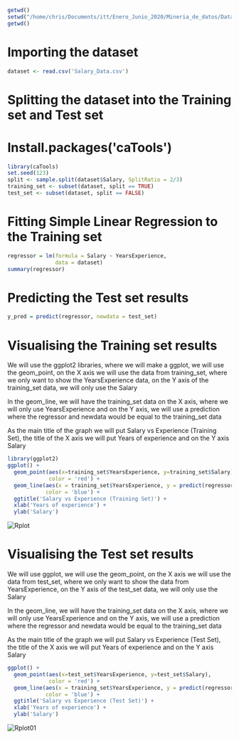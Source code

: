 ```R
getwd()
setwd("/home/chris/Documents/itt/Enero_Junio_2020/Mineria_de_datos/DataMining/MachineLearning/SimpleLinearRegression")
getwd()
```

# Importing the dataset
```R
dataset <- read.csv('Salary_Data.csv')
```

# Splitting the dataset into the Training set and Test set
# Install.packages('caTools')
```R
library(caTools)
set.seed(123)
split <- sample.split(dataset$Salary, SplitRatio = 2/3)
training_set <- subset(dataset, split == TRUE)
test_set <- subset(dataset, split == FALSE)
```
# Fitting Simple Linear Regression to the Training set
```R
regressor = lm(formula = Salary ~ YearsExperience,
               data = dataset)
summary(regressor)
```

# Predicting the Test set results
```R
y_pred = predict(regressor, newdata = test_set)
```

# Visualising the Training set results

We will use the ggplot2 libraries, where we will make a ggplot, we will use the geom_point, on the X axis we will use the data from training_set, where we only want to show the YearsExperience data, on the Y axis of the training_set data, we will only use the Salary

In the geom_line, we will have the training_set data on the X axis, where we will only use YearsExperience and on the Y axis, we will use a prediction where the regressor and newdata would be equal to the training_set data

As the main title of the graph we will put Salary vs Experience (Training Set), the title of the X axis we will put Years of experience and on the Y axis Salary

```R
library(ggplot2)
ggplot() +
  geom_point(aes(x=training_set$YearsExperience, y=training_set$Salary),
             color = 'red') +
  geom_line(aes(x = training_set$YearsExperience, y = predict(regressor, newdata = training_set)),
            color = 'blue') +
  ggtitle('Salary vs Experience (Training Set)') +
  xlab('Years of experience') +
  ylab('Salary')
```

![Rplot](https://i.imgur.com/dp750v1.png)

# Visualising the Test set results

We will use ggplot, we will use the geom_point, on the X axis we will use the data from test_set, where we only want to show the data from YearsExperience, on the Y axis of the test_set data, we will only use the Salary

In the geom_line, we will have the training_set data on the X axis, where we will only use YearsExperience and on the Y axis, we will use a prediction where the regressor and newdata would be equal to the training_set data

As the main title of the graph we will put Salary vs Experience (Test Set), the title of the X axis we will put Years of experience and on the Y axis Salary

```R
ggplot() +
  geom_point(aes(x=test_set$YearsExperience, y=test_set$Salary),
             color = 'red') +
  geom_line(aes(x = training_set$YearsExperience, y = predict(regressor, newdata = training_set)),
            color = 'blue') +
  ggtitle('Salary vs Experience (Test Set)') +
  xlab('Years of experience') +
  ylab('Salary')
```

![Rplot01](https://i.imgur.com/Jc4aZcH.png)
